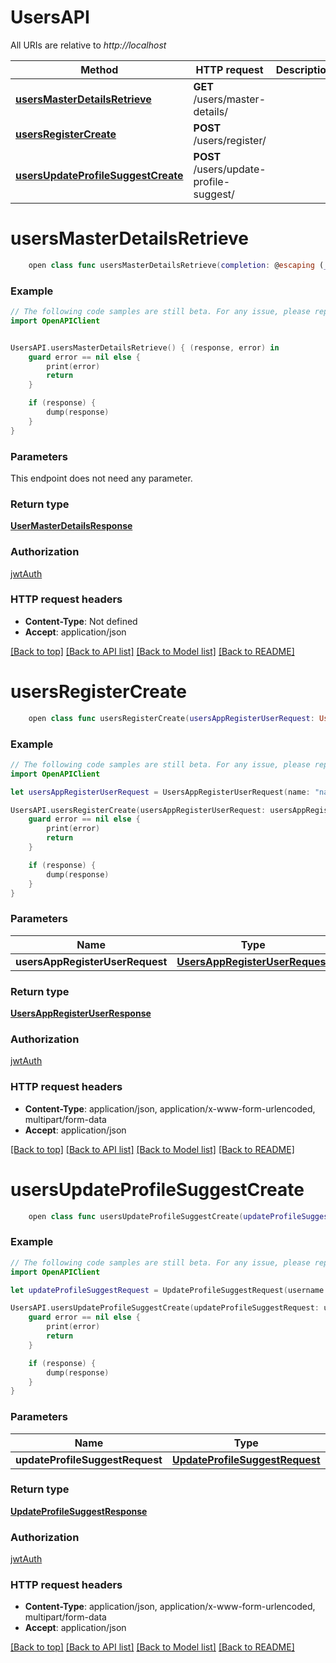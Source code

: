 # UsersAPI

All URIs are relative to *http://localhost*

Method | HTTP request | Description
------------- | ------------- | -------------
[**usersMasterDetailsRetrieve**](UsersAPI.md#usersmasterdetailsretrieve) | **GET** /users/master-details/ | 
[**usersRegisterCreate**](UsersAPI.md#usersregistercreate) | **POST** /users/register/ | 
[**usersUpdateProfileSuggestCreate**](UsersAPI.md#usersupdateprofilesuggestcreate) | **POST** /users/update-profile-suggest/ | 


# **usersMasterDetailsRetrieve**
```swift
    open class func usersMasterDetailsRetrieve(completion: @escaping (_ data: UserMasterDetailsResponse?, _ error: Error?) -> Void)
```



### Example
```swift
// The following code samples are still beta. For any issue, please report via http://github.com/OpenAPITools/openapi-generator/issues/new
import OpenAPIClient


UsersAPI.usersMasterDetailsRetrieve() { (response, error) in
    guard error == nil else {
        print(error)
        return
    }

    if (response) {
        dump(response)
    }
}
```

### Parameters
This endpoint does not need any parameter.

### Return type

[**UserMasterDetailsResponse**](UserMasterDetailsResponse.md)

### Authorization

[jwtAuth](../README.md#jwtAuth)

### HTTP request headers

 - **Content-Type**: Not defined
 - **Accept**: application/json

[[Back to top]](#) [[Back to API list]](../README.md#documentation-for-api-endpoints) [[Back to Model list]](../README.md#documentation-for-models) [[Back to README]](../README.md)

# **usersRegisterCreate**
```swift
    open class func usersRegisterCreate(usersAppRegisterUserRequest: UsersAppRegisterUserRequest, completion: @escaping (_ data: UsersAppRegisterUserResponse?, _ error: Error?) -> Void)
```



### Example
```swift
// The following code samples are still beta. For any issue, please report via http://github.com/OpenAPITools/openapi-generator/issues/new
import OpenAPIClient

let usersAppRegisterUserRequest = UsersAppRegisterUserRequest(name: "name_example", phoneNumber: "phoneNumber_example", otp: "otp_example") // UsersAppRegisterUserRequest | 

UsersAPI.usersRegisterCreate(usersAppRegisterUserRequest: usersAppRegisterUserRequest) { (response, error) in
    guard error == nil else {
        print(error)
        return
    }

    if (response) {
        dump(response)
    }
}
```

### Parameters

Name | Type | Description  | Notes
------------- | ------------- | ------------- | -------------
 **usersAppRegisterUserRequest** | [**UsersAppRegisterUserRequest**](UsersAppRegisterUserRequest.md) |  | 

### Return type

[**UsersAppRegisterUserResponse**](UsersAppRegisterUserResponse.md)

### Authorization

[jwtAuth](../README.md#jwtAuth)

### HTTP request headers

 - **Content-Type**: application/json, application/x-www-form-urlencoded, multipart/form-data
 - **Accept**: application/json

[[Back to top]](#) [[Back to API list]](../README.md#documentation-for-api-endpoints) [[Back to Model list]](../README.md#documentation-for-models) [[Back to README]](../README.md)

# **usersUpdateProfileSuggestCreate**
```swift
    open class func usersUpdateProfileSuggestCreate(updateProfileSuggestRequest: UpdateProfileSuggestRequest, completion: @escaping (_ data: UpdateProfileSuggestResponse?, _ error: Error?) -> Void)
```



### Example
```swift
// The following code samples are still beta. For any issue, please report via http://github.com/OpenAPITools/openapi-generator/issues/new
import OpenAPIClient

let updateProfileSuggestRequest = UpdateProfileSuggestRequest(username: "username_example", password: "password_example") // UpdateProfileSuggestRequest | 

UsersAPI.usersUpdateProfileSuggestCreate(updateProfileSuggestRequest: updateProfileSuggestRequest) { (response, error) in
    guard error == nil else {
        print(error)
        return
    }

    if (response) {
        dump(response)
    }
}
```

### Parameters

Name | Type | Description  | Notes
------------- | ------------- | ------------- | -------------
 **updateProfileSuggestRequest** | [**UpdateProfileSuggestRequest**](UpdateProfileSuggestRequest.md) |  | 

### Return type

[**UpdateProfileSuggestResponse**](UpdateProfileSuggestResponse.md)

### Authorization

[jwtAuth](../README.md#jwtAuth)

### HTTP request headers

 - **Content-Type**: application/json, application/x-www-form-urlencoded, multipart/form-data
 - **Accept**: application/json

[[Back to top]](#) [[Back to API list]](../README.md#documentation-for-api-endpoints) [[Back to Model list]](../README.md#documentation-for-models) [[Back to README]](../README.md)


